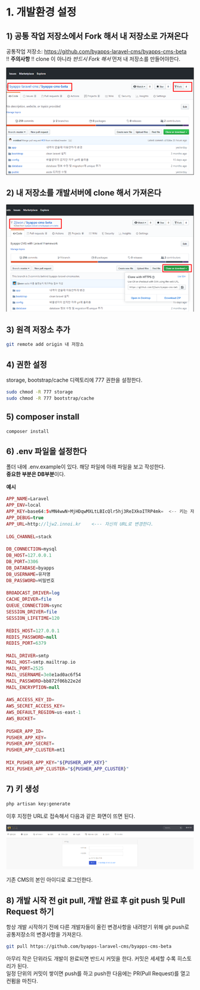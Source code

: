 # 1. 개발환경 설정

## 1) 공통 작업 저장소에서 Fork 해서 내 저장소로 가져온다

공통작업 저장소: https://github.com/byapps-laravel-cms/byapps-cms-beta  
!! **주의사항** !! clone 이 아니라 _반드시 Fork 해서_ 먼저 내 저장소를 만들어야한다.

![image](./img/001.png)

## 2) 내 저장소를 개발서버에 clone 해서 가져온다

![image](./img/002.png)

## 3) 원격 저장소 추가

```bash
git remote add origin 내 저장소
```

## 4) 권한 설정
storage, bootstrap/cache 디렉토리에 777 권한을 설정한다.

```bash
sudo chmod -R 777 storage
sudo chmod -R 777 bootstrap/cache
```

## 5) composer install

```bash
composer install
```

## 6) .env 파일을 설정한다
폴더 내에 .env.example이 있다. 해당 파일에 아래 파일을 보고 작성한다.   
**중요한 부분은 DB부분**이다.

**예시**
```php
APP_NAME=Laravel
APP_ENV=local
APP_KEY=base64:5vMN4wwN+MjHDqwMXLtLBIcQlr5hj3ReIXkoITRP4mk=  <-- 키는 자동생성임
APP_DEBUG=true
APP_URL=http://ljw2.innoi.kr    <--- 자신의 URL로 변경한다.

LOG_CHANNEL=stack

DB_CONNECTION=mysql
DB_HOST=127.0.0.1
DB_PORT=3306
DB_DATABASE=byapps
DB_USERNAME=유저명
DB_PASSWORD=비밀번호

BROADCAST_DRIVER=log
CACHE_DRIVER=file
QUEUE_CONNECTION=sync
SESSION_DRIVER=file
SESSION_LIFETIME=120

REDIS_HOST=127.0.0.1
REDIS_PASSWORD=null
REDIS_PORT=6379

MAIL_DRIVER=smtp
MAIL_HOST=smtp.mailtrap.io
MAIL_PORT=2525
MAIL_USERNAME=3e8e1ad0ac6f54
MAIL_PASSWORD=bb872f06b22e2d
MAIL_ENCRYPTION=null

AWS_ACCESS_KEY_ID=
AWS_SECRET_ACCESS_KEY=
AWS_DEFAULT_REGION=us-east-1
AWS_BUCKET=

PUSHER_APP_ID=
PUSHER_APP_KEY=
PUSHER_APP_SECRET=
PUSHER_APP_CLUSTER=mt1

MIX_PUSHER_APP_KEY="${PUSHER_APP_KEY}"
MIX_PUSHER_APP_CLUSTER="${PUSHER_APP_CLUSTER}"
```

## 7) 키 생성

```bash
php artisan key:generate
```

이후 지정한 URL로 접속해서 다음과 같은 화면이 뜨면 된다.

![image](./img/003.png)

기존 CMS의 본인 아이디로 로그인한다.  

## 8) 개발 시작 전 git pull, 개발 완료 후 git push 및 Pull Request 하기
항상 개발 시작하기 전에 다른 개발자들이 올린 변경사항을 내려받기 위해 git push로 공통저장소의 변경사항을 가져온다.

```bash
git pull https://github.com/byapps-laravel-cms/byapps-cms-beta
```

아무리 작은 단위라도 개발이 완료되면 반드시 커밋을 한다. 커밋은 세세할 수록 히스토리가 된다.  
일정 단위의 커밋이 쌓이면 push를 하고 push한 다음에는 PR(Pull Request)를 열고 컨펌을 마친다.  
